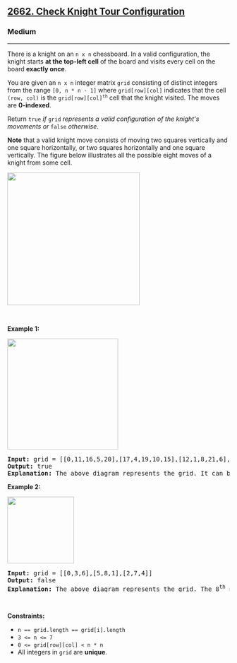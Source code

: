 <h2><a href="https://leetcode.com/problems/check-knight-tour-configuration">2662. Check Knight Tour Configuration</a></h2><h3>Medium</h3><hr><p>There is a knight on an <code>n x n</code> chessboard. In a valid configuration, the knight starts <strong>at the top-left cell</strong> of the board and visits every cell on the board <strong>exactly once</strong>.</p>

<p>You are given an <code>n x n</code> integer matrix <code>grid</code> consisting of distinct integers from the range <code>[0, n * n - 1]</code> where <code>grid[row][col]</code> indicates that the cell <code>(row, col)</code> is the <code>grid[row][col]<sup>th</sup></code> cell that the knight visited. The moves are <strong>0-indexed</strong>.</p>

<p>Return <code>true</code> <em>if</em> <code>grid</code> <em>represents a valid configuration of the knight&#39;s movements or</em> <code>false</code> <em>otherwise</em>.</p>

<p><strong>Note</strong> that a valid knight move consists of moving two squares vertically and one square horizontally, or two squares horizontally and one square vertically. The figure below illustrates all the possible eight moves of a knight from some cell.</p>
<img alt="" src="https://assets.leetcode.com/uploads/2018/10/12/knight.png" style="width: 300px; height: 300px;" />
<p>&nbsp;</p>
<p><strong class="example">Example 1:</strong></p>
<img alt="" src="https://assets.leetcode.com/uploads/2022/12/28/yetgriddrawio-5.png" style="width: 251px; height: 251px;" />
<pre>
<strong>Input:</strong> grid = [[0,11,16,5,20],[17,4,19,10,15],[12,1,8,21,6],[3,18,23,14,9],[24,13,2,7,22]]
<strong>Output:</strong> true
<strong>Explanation:</strong> The above diagram represents the grid. It can be shown that it is a valid configuration.
</pre>

<p><strong class="example">Example 2:</strong></p>
<img alt="" src="https://assets.leetcode.com/uploads/2022/12/28/yetgriddrawio-6.png" style="width: 151px; height: 151px;" />
<pre>
<strong>Input:</strong> grid = [[0,3,6],[5,8,1],[2,7,4]]
<strong>Output:</strong> false
<strong>Explanation:</strong> The above diagram represents the grid. The 8<sup>th</sup> move of the knight is not valid considering its position after the 7<sup>th</sup> move.
</pre>

<p>&nbsp;</p>
<p><strong>Constraints:</strong></p>

<ul>
	<li><code>n == grid.length == grid[i].length</code></li>
	<li><code>3 &lt;= n &lt;= 7</code></li>
	<li><code>0 &lt;= grid[row][col] &lt; n * n</code></li>
	<li>All integers in <code>grid</code> are <strong>unique</strong>.</li>
</ul>

